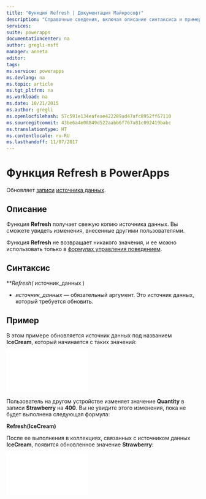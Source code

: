 ```yaml
---
title: "Функция Refresh | Документация Майкрософт"
description: "Справочные сведения, включая описание синтаксиса и пример, для функции Refresh в PowerApps"
services: 
suite: powerapps
documentationcenter: na
author: gregli-msft
manager: anneta
editor: 
tags: 
ms.service: powerapps
ms.devlang: na
ms.topic: article
ms.tgt_pltfrm: na
ms.workload: na
ms.date: 10/21/2015
ms.author: gregli
ms.openlocfilehash: 57c591e134eafeae422289ad47afc8952ff67110
ms.sourcegitcommit: 43be6a4e08849d522aabb6f767a81c092419babc
ms.translationtype: HT
ms.contentlocale: ru-RU
ms.lasthandoff: 11/07/2017
---
```

# <a name="refresh-function-in-powerapps"></a>Функция Refresh в PowerApps
Обновляет [записи](../working-with-tables.md#records) [источника данных](../working-with-data-sources.md).

## <a name="description"></a>Описание
Функция **Refresh** получает свежую копию источника данных.  Вы сможете увидеть изменения, внесенные другими пользователями.

Функция **Refresh** не возвращает никакого значения, и ее можно использовать только в [формулах управления поведением](../working-with-formulas-in-depth.md#behavior-formulas).

## <a name="syntax"></a>Синтаксис
****Refresh*(* источник_данных )

* *источник_данных* — обязательный аргумент. Это источник данных, который требуется обновить.

## <a name="example"></a>Пример
В этом примере обновляется источник данных под названием **IceCream**, который начинается с таких значений:

![](media/function-refresh/icecream.png)

Пользователь на другом устройстве изменяет значение **Quantity** в записи **Strawberry** на **400**.  Вы не увидите этого изменения, пока не будет выполнена следующая формула:

**Refresh(IceCream)**

После ее выполнения в коллекциях, связанных с источником данных **IceCream**, появится обновленное значение **Strawberry**:

![](media/function-refresh/icecream-after.png)

